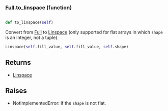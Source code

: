 ### [Full](Full.md).to_linspace (function)


```py

def to_linspace(self)

```



Convert from [Full](Full.md) to [Linspace](Linspace.md) (only supported for flat arrays in
which `shape` is an integer, not a tuple).

```py
Linspace(self.fill_value, self.fill_value, self.shape)
```

Returns
--------
* [Linspace](Linspace.md)

Raises
--------
* NotImplementedError: if the `shape` is not flat.

